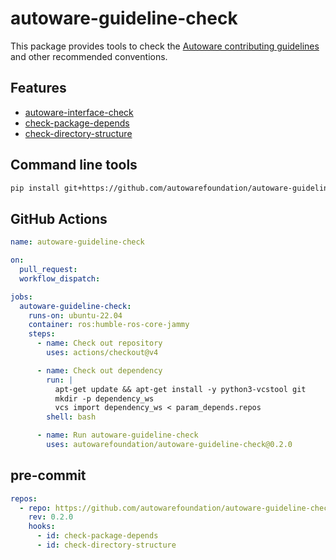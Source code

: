 # autoware-guideline-check

This package provides tools to check the [Autoware contributing guidelines](https://autowarefoundation.github.io/autoware-documentation/main/contributing/) and other recommended conventions.

## Features

- [autoware-interface-check](./document/autoware-interface-check.md)
- [check-package-depends](./document/check-package-depends.md)
- [check-directory-structure](./document/check-directory-structure.md)

## Command line tools

```bash
pip install git+https://github.com/autowarefoundation/autoware-guideline-check.git
```

## GitHub Actions

```yaml
name: autoware-guideline-check

on:
  pull_request:
  workflow_dispatch:

jobs:
  autoware-guideline-check:
    runs-on: ubuntu-22.04
    container: ros:humble-ros-core-jammy
    steps:
      - name: Check out repository
        uses: actions/checkout@v4

      - name: Check out dependency
        run: |
          apt-get update && apt-get install -y python3-vcstool git
          mkdir -p dependency_ws
          vcs import dependency_ws < param_depends.repos
        shell: bash

      - name: Run autoware-guideline-check
        uses: autowarefoundation/autoware-guideline-check@0.2.0
```

## pre-commit

```yaml
repos:
  - repo: https://github.com/autowarefoundation/autoware-guideline-check
    rev: 0.2.0
    hooks:
      - id: check-package-depends
      - id: check-directory-structure
```
